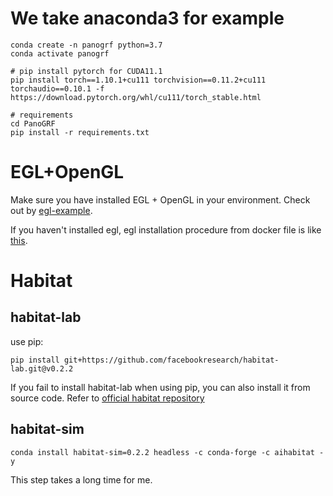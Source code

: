 

# We take anaconda3 for example
```
conda create -n panogrf python=3.7
conda activate panogrf

# pip install pytorch for CUDA11.1
pip install torch==1.10.1+cu111 torchvision==0.11.2+cu111 torchaudio==0.10.1 -f https://download.pytorch.org/whl/cu111/torch_stable.html

# requirements
cd PanoGRF
pip install -r requirements.txt
```

# EGL+OpenGL
Make sure you have installed EGL + OpenGL in your environment. Check out by [egl-example](https://github.com/erwincoumans/egl_example).

If you haven't installed egl, egl installation procedure from docker file is like [this](./egl_dockerfile).

# Habitat
<!-- pip install protobuf==3.20.1 proglog decorator msgpack simplejson click distro progress billiard einops kornia -->

## habitat-lab

use pip:
```
pip install git+https://github.com/facebookresearch/habitat-lab.git@v0.2.2
```

If you fail to install habitat-lab when using pip, you can also install it from source code. Refer to [official habitat repository](https://github.com/facebookresearch/habitat-lab)


## habitat-sim
```
conda install habitat-sim=0.2.2 headless -c conda-forge -c aihabitat -y
```
This step takes a long time for me.

